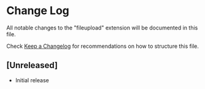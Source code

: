 # Change Log

All notable changes to the "fileupload" extension will be documented in this file.

Check [Keep a Changelog](http://keepachangelog.com/) for recommendations on how to structure this file.

## [Unreleased]

- Initial release